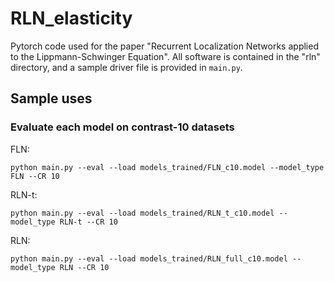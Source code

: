 # RLN_elasticity
Pytorch code used for the paper "Recurrent Localization Networks applied to the Lippmann-Schwinger Equation". All software is contained in the "rln" directory, and a sample driver file is provided in `main.py`. 

## Sample uses

### Evaluate each model on contrast-10 datasets

FLN:
```
python main.py --eval --load models_trained/FLN_c10.model --model_type FLN --CR 10
```

RLN-t:
```
python main.py --eval --load models_trained/RLN_t_c10.model --model_type RLN-t --CR 10
```

RLN:
```
python main.py --eval --load models_trained/RLN_full_c10.model --model_type RLN --CR 10
```
